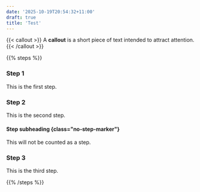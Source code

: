 ```yaml
---
date: '2025-10-19T20:54:32+11:00'
draft: true
title: 'Test'
---
```

{{< callout >}}
  A **callout** is a short piece of text intended to attract attention.
{{< /callout >}}

{{% steps %}}

### Step 1

This is the first step.

### Step 2

This is the second step.

#### Step subheading {class="no-step-marker"}

This will not be counted as a step.

### Step 3

This is the third step.

{{% /steps %}}